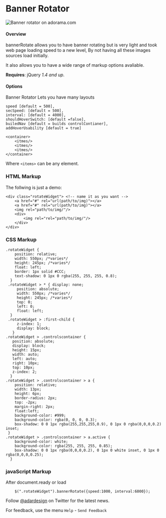 # Banner Rotator
![Banner rotator on adorama.com](http://ebraun.adorama.com/images/bannerRotator.png)

#### Overview
bannerRotate allows you to have banner rotating but is very light and took web page loading speed to a new level, By not having all these images sources load initially. 
  
It also allows you to have a wide range of markup options avaliable.   

**Requires**: jQuery *1.4 and up*.


#### Options
Banner Rotator Lets you have many layouts 
	
	speed [default = 500],
	secSpeed: [default = 500],
	interval: [default = 4000],
	shouldHoverSwitch: [default =false],
	builedNav [default = builds controlContianer],
	addHoverUsability [default = true]
	
	<container> 
		<itmes/>
		<itmes/>
		<itmes/>
	</container>    

Where `<items>` can be any element.	
        
### HTML Markup
The follwing is just a demo:

    <div class="rotateWidget"> <!-- name it as you want -->
        <a href="#" rel="url(path/to/img)"></a>
        <a href="#" rel="url(path/to/img)"></a>
        <img rel="path/to/img/"/>
        <div>
            <img rel="rel="path/to/img/"/>
        </div>
    </div>         



### CSS Markup
    .rotateWidget {
    	position: relative;
        width: 550px; /*varies*/
        height: 245px; /*varies*/
        float: left;
        border: 1px solid #CCC;
        text-shadow: 0 1px 0 rgba(255, 255, 255, 0.8);
      }
     .rotateWidget > * { display: none; 
         position: absolute; 
         width: 550px; /*varies*/
         height: 245px; /*varies*/
         top: 0; 
         left: 0;
         float: left;
      }
     .rotateWidget > :first-child {
         z-index: 1;
         display: block;
       }
	.rotateWidget > .controlscontainer {
	   position: absolute;
	   display: block;
	   height: 15px;
	   width: auto;
	   left: auto;
	   right: 10px;
	   top: 10px;
	   z-index: 2;
	  }
    .rotateWidget > .controlscontainer > a {
        position: relative;
        width: 13px;
        height: 6px;
        border-radius: 2px;
        top: -2px;
        margin-right: 2px;
        float:left;
        background-color: #999;
        background-color: rgba(0, 0, 0, 0.3);
        box-shadow: 0 0 1px rgba(255,255,255,0.9), 0 1px 0 rgba(0,0,0,0.2) inset;
     }
    .rotateWidget > .controlscontainer > a.active {
        background-color: white;
        background-color: rgba(255, 255, 255, 0.85);
        box-shadow: 0 0 1px rgba(0,0,0,0.2), 0 1px 0 white inset, 0 1px 0 rgba(0,0,0,0.25);
      }


### javaScript Markup
   After document.ready or load 
    	
    	$(".rotateWidget").bannerRotate({speed:1000, interval:6000});

Follow [@adardesign](http://twitter.com/adardesign) on Twitter for the latest news.

For feedback, use the menu `Help` - `Send Feedback`